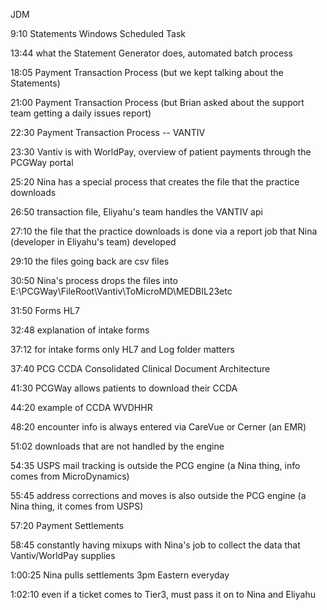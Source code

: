 JDM

9:10 Statements Windows Scheduled Task

13:44 what the Statement Generator does, automated batch process

18:05 Payment Transaction Process (but we kept talking about the Statements)

21:00 Payment Transaction Process (but Brian asked about the support team getting a daily issues report)

22:30 Payment Transaction Process -- VANTIV

23:30 Vantiv is with WorldPay, overview of patient payments through the PCGWay portal

25:20 Nina has a special process that creates the file that the practice downloads

26:50 transaction file, Eliyahu's team handles the VANTIV api

27:10 the file that the practice downloads is done via a report job that Nina (developer in Eliyahu's team) developed

29:10 the files going back are csv files

30:50 Nina's process drops the files into E:\PCGWay\FileRoot\Vantiv\ToMicroMD\MEDBIL23etc

31:50 Forms HL7

32:48 explanation of intake forms

37:12 for intake forms only HL7 and Log folder matters

37:40 PCG CCDA Consolidated Clinical Document Architecture

41:30 PCGWay allows patients to download their CCDA

44:20 example of CCDA WVDHHR

48:20 encounter info is always entered via CareVue or Cerner (an EMR)

51:02 downloads that are not handled by the engine

54:35 USPS mail tracking is outside the PCG engine (a Nina thing, info comes from MicroDynamics)

55:45 address corrections and moves is also outside the PCG engine (a Nina thing, it comes from USPS)

57:20 Payment Settlements

58:45 constantly having mixups with Nina's job to collect the data that Vantiv/WorldPay supplies

1:00:25 Nina pulls settlements 3pm Eastern everyday

1:02:10 even if a ticket comes to Tier3, must pass it on to Nina and Eliyahu
